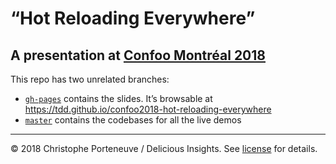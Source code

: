 # “Hot Reloading Everywhere”

## A presentation at [Confoo Montréal 2018](https://confoo.ca/en/yul2018/)

This repo has two unrelated branches:

* [`gh-pages`](https://github.com/tdd/confoo2018-hot-reloading-everywhere/tree/gh-pages) contains the slides. It’s browsable at https://tdd.github.io/confoo2018-hot-reloading-everywhere
* [`master`](https://github.com/tdd/confoo2018-hot-reloading-everywhere/tree/master) contains the codebases for all the live demos

---

© 2018 Christophe Porteneuve / Delicious Insights. See [license](LICENSE) for details.
